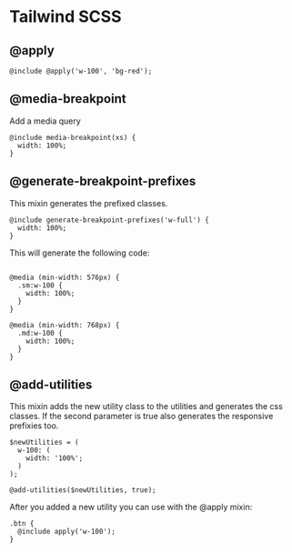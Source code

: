 # Tailwind SCSS

## @apply

```
@include @apply('w-100', 'bg-red');
```

## @media-breakpoint

Add a media query

```
@include media-breakpoint(xs) {
  width: 100%;
}
```

## @generate-breakpoint-prefixes

This mixin generates the prefixed classes.

```
@include generate-breakpoint-prefixes('w-full') {
  width: 100%;
}
```

This will generate the following code:

```

@media (min-width: 576px) {
  .sm:w-100 {
    width: 100%;
  }
}

@media (min-width: 768px) {
  .md:w-100 {
    width: 100%;
  }
}
```

## @add-utilities

This mixin adds the new utility class to the utilities and generates the css classes. If the second parameter is true also generates the responsive prefixies too.

```
$newUtilities = (
  w-100: (
    width: '100%';
  )
);

@add-utilities($newUtilities, true);
```

After you added a new utility you can use with the @apply mixin:

```
.btn {
  @include apply('w-100');
}
```
